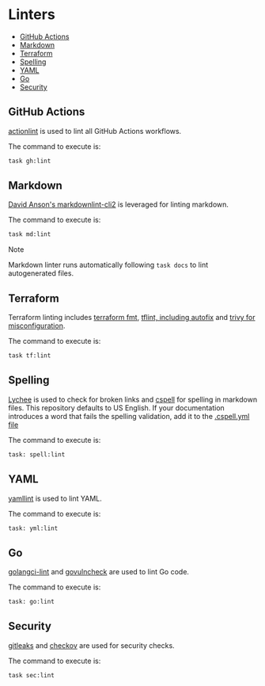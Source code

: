 # Linters

- [GitHub Actions](#github-actions)
- [Markdown](#markdown)
- [Terraform](#terraform)
- [Spelling](#spelling)
- [YAML](#yaml)
- [Go](#go)
- [Security](#security)

## GitHub Actions

[actionlint](https://github.com/rhysd/actionlint) is used to lint all GitHub Actions workflows.

The command to execute is:

```sh
task gh:lint
```

## Markdown

[David Anson's markdownlint-cli2](https://github.com/DavidAnson/markdownlint-cli2) is leveraged for linting markdown.

The command to execute is:

```sh
task md:lint
```

> [!NOTE]
> Markdown linter runs automatically following `task docs` to lint autogenerated files.

## Terraform

Terraform linting includes [terraform fmt](https://developer.hashicorp.com/terraform/cli/commands/fmt), [tflint, including autofix](https://github.com/terraform-linters/tflint/blob/master/docs/user-guide/README.md) and [trivy for misconfiguration](https://trivy.dev/latest/docs/scanner/misconfiguration/).

The command to execute is:

```sh
task tf:lint
```

## Spelling

[Lychee](https://github.com/lycheeverse/lychee) is used to check for broken links and [cspell](https://cspell.org/) for spelling in markdown files. This repository defaults to US English. If your documentation introduces a word that fails the spelling validation, add it to the [.cspell.yml file](https://github.com/microsoft/CAIRA/blob/main/.cspell.yml)

The command to execute is:

```sh
task: spell:lint
```

## YAML

[yamllint](https://yamllint.readthedocs.io/en/stable/) is used to lint YAML.

The command to execute is:

```sh
task: yml:lint
```

## Go

[golangci-lint](https://github.com/golangci/golangci-lint) and [govulncheck](https://pkg.go.dev/golang.org/x/vuln/cmd/govulncheck) are used to lint Go code.

The command to execute is:

```sh
task: go:lint
```

## Security

[gitleaks](https://gitleaks.io/) and [checkov](https://www.checkov.io/) are used for security checks.

The command to execute is:

```sh
task sec:lint
```
